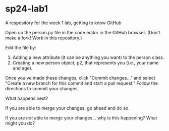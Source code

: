 # sp24-lab1
A respository for the week 1 lab, getting to know GitHub

Open up the person.py file in the code editor in the GitHub browser. (Don't make a fork! Work in this repository.)

Edit the file by:

1. Adding a new attribute (it can be anything you want) to the person class.
2. Creating a new person object, p2, that represents you (i.e., your name and age).

Once you've made these changes, click "Commit changes..." and select "Create a new branch for this commit and start a pull request." Follow the directions to commit your changes.

What happens next? 

If you are able to merge your changes, go ahead and do so.

If you are _not_ able to merge your changes... why is this happening? What might you do?
